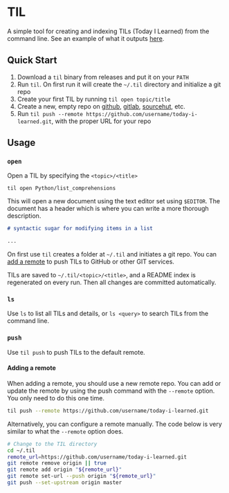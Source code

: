 # TIL

A simple tool for creating and indexing TILs (Today I Learned) from the command line. See an example of what it outputs [here](https://www.github.com/danielecook/til-dec).

## Quick Start


1. Download a `til` binary from releases and put it on your `PATH`
2. Run `til`. On first run it will create the `~/.til` directory and initialize a git repo
3. Create your first TIL by running `til open topic/title`
4. Create a new, empty repo on [github](https://www.github.com), [gitlab](https://www.gitlab.com), [sourcehut](https://sourcehut.org/), etc.
5. Run `til push --remote https://github.com/username/today-i-learned.git`, with the proper URL for your repo

## Usage

### `open`

Open a TIL by specifying the `<topic>/<title>`

```shell
til open Python/list_comprehensions
```

This will open a new document using the text editor set using `$EDITOR`. The document has a header which is where you can write a more thorough description.

```markdown
# syntactic sugar for modifying items in a list

...
```

On first use `til` creates a folder at `~/.til` and initiates a git repo. You can [add a remote](https://help.github.com/en/github/importing-your-projects-to-github/adding-an-existing-project-to-github-using-the-command-line) to push TILs to GitHub or other GIT services.

TILs are saved to `~/.til/<topic>/<title>`, and a README index is regenerated on every run. Then all changes are committed automatically.

### `ls`

Use `ls` to list all TILs and details, or `ls <query>` to search TILs from the command line.

### `push`

Use `til push` to push TILs to the default remote.

#### Adding a remote

When adding a remote, you should use a new remote repo. You can add or update the remote by using the push command with the `--remote` option. You only need to do this one time.

```bash
til push --remote https://github.com/username/today-i-learned.git
```

Alternatively, you can configure a remote manually. The code below is very similar to what the `--remote` option does.

```bash
# Change to the TIL directory
cd ~/.til
remote_url=https://github.com/username/today-i-learned.git
git remote remove origin || true
git remote add origin "${remote_url}"
git remote set-url --push origin "${remote_url}"
git push --set-upstream origin master
```
